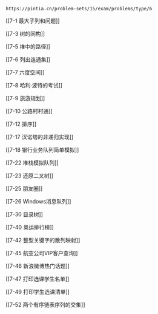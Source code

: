 
```ad-note
https://pintia.cn/problem-sets/15/exam/problems/type/6
```


[[7-1 最大子列和问题]]

[[7-3 树的同构]]

[[7-5 堆中的路径]]

[[7-6 列出连通集]]

[[7-7 六度空间]]

[[7-8 哈利·波特的考试]]

[[7-9 旅游规划]]

[[7-10 公路村村通]]

[[7-12 排序]]

[[7-17 汉诺塔的非递归实现]]

[[7-18 银行业务队列简单模拟]]

[[7-22 堆栈模拟队列]]

[[7-23 还原二叉树]]

[[7-25 朋友圈]]

[[7-26 Windows消息队列]]

[[7-30 目录树]]

[[7-40 奥运排行榜]]



[[7-42 整型关键字的散列映射]]





[[7-45 航空公司VIP客户查询]]

[[7-46 新浪微博热门话题]]

[[7-47 打印选课学生名单]]



[[7-49 打印学生选课清单]]



[[7-52 两个有序链表序列的交集]]
